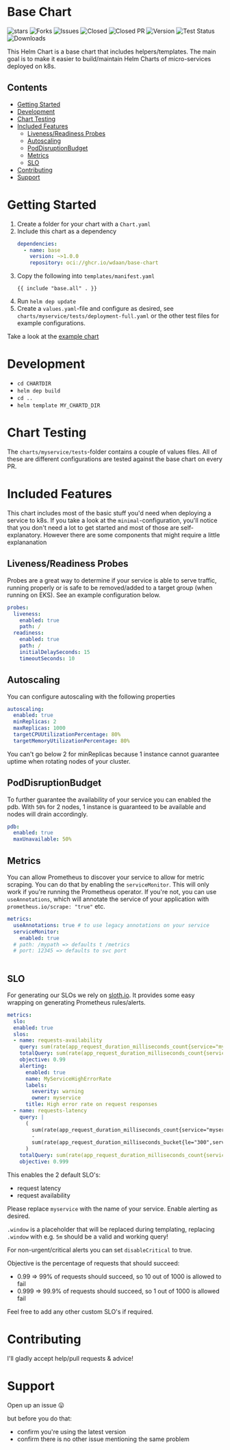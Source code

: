 <h1> Base Chart </h1>

![stars](https://img.shields.io/github/stars/WDaan/base-chart) ![Forks](https://img.shields.io/github/forks/WDaan/base-chart)
![Issues](https://img.shields.io/github/issues/WDaan/base-chart) ![Closed](https://img.shields.io/github/issues-closed/WDaan/base-chart)
![Closed PR](https://img.shields.io/github/issues-pr-closed/WDaan/base-chart) ![Version](https://img.shields.io/github/v/release/wdaan/base-chart)
![Test Status](https://img.shields.io/github/actions/workflow/status/wdaan/base-chart/release.yml) ![Downloads](https://img.shields.io/github/downloads/WDaan/base-chart/total)

This Helm Chart is a base chart that includes helpers/templates. The main goal is to make it easier to build/maintain Helm Charts of micro-services deployed on k8s. 

<h2> Contents </h2>

- [Getting Started](#getting-started)
- [Development](#development)
- [Chart Testing](#chart-testing)
- [Included Features](#included-features)
  - [Liveness/Readiness Probes](#livenessreadiness-probes)
  - [Autoscaling](#autoscaling)
  - [PodDisruptionBudget](#poddisruptionbudget)
  - [Metrics](#metrics)
  - [SLO](#slo)
- [Contributing](#contributing)
- [Support](#support)
  

# Getting Started

1. Create a folder for your chart with a `Chart.yaml`
2. Include this chart as a dependency
    ```yaml
    dependencies:
      - name: base
        version: ~>1.0.0
        repository: oci://ghcr.io/wdaan/base-chart
    ```
3. Copy the following into `templates/manifest.yaml`
   ```
   {{ include "base.all" . }}
   ```
4. Run `helm dep update`
5. Create a `values.yaml`-file and configure as desired, see `charts/myservice/tests/deployment-full.yaml` or the other test files for example configurations.

Take a look at the [example chart](/examples/myservice)

# Development

- `cd CHARTDIR`
- `helm dep build`
- `cd ..`
- `helm template MY_CHARTD_DIR`

# Chart Testing

The `charts/myservice/tests`-folder contains a couple of values files.
All of these are different configurations are tested against the base chart on every PR.

# Included Features

This chart includes most of the basic stuff you'd need when deploying a service to k8s. If you take a look at the `minimal`-configuration, you'll notice that you don't need a lot to get started and most of those are self-explanatory. However there are some components that might require a little explananation

## Liveness/Readiness Probes

Probes are a great way to determine if your service is able to serve traffic, running properly or is safe to be removed/added to a target group (when running on EKS). See an example configuration below.

```yaml
probes:
  liveness:
    enabled: true
    path: /
  readiness:
    enabled: true
    path: /
    initialDelaySeconds: 15
    timeoutSeconds: 10
```

## Autoscaling

You can configure autoscaling with the following properties
```yaml
autoscaling:
  enabled: true
  minReplicas: 2
  maxReplicas: 1000
  targetCPUUtilizationPercentage: 80%
  targetMemoryUtilizationPercentage: 80%
```

You can't go below 2 for minReplicas because 1 instance cannot guarantee uptime when rotating nodes of your cluster.

## PodDisruptionBudget
To further guarantee the availability of your service you can enabled the pdb. With `50%` for 2 nodes, 1 instance is guaranteed to be available and nodes will drain accordingly.

```yaml
pdb:
  enabled: true
  maxUnavailable: 50%
```

## Metrics

You can allow Prometheus to discover your service to allow for metric scraping. You can do that by enabling the `serviceMonitor`. This will only work if you're running the Prometheus operator. If you're not, you can use `useAnnotations`, which will annotate the service of your application with `prometheus.io/scrape: "true"` etc.

```yaml
metrics:
  useAnnotations: true # to use legacy annotations on your service
  serviceMonitor:
    enabled: true
  # path: /mypath => defaults t /metrics
  # port: 12345 => defaults to svc port
 
```

## SLO

For generating our SLOs we rely on [sloth.io](https://sloth.dev/). It provides some easy wrapping on generating Prometheus rules/alerts.

```yaml
metrics:
  slo:
  enabled: true
  slos:
  - name: requests-availability
    query: sum(rate(app_request_duration_milliseconds_count{service="myservice",code=~"(5..|429)"}[.window]))
    totalQuery: sum(rate(app_request_duration_milliseconds_count{service="myservice"}[.window]))
    objective: 0.99
    alerting:
      enabled: true
      name: MyServiceHighErrorRate
      labels:
        severity: warning
        owner: myservice
      title: High error rate on request responses
  - name: requests-latency
    query: |
      (
        sum(rate(app_request_duration_milliseconds_count{service="myservice"}[.window]))
        -
        sum(rate(app_request_duration_milliseconds_bucket{le="300",service="myservice"}[.window]))
      )
    totalQuery: sum(rate(app_request_duration_milliseconds_count{service="myservice"}[.window]))
    objective: 0.999
```

This enables the 2 default SLO's:

- request latency
- request availability

Please replace `myservice` with the name of your service.
Enable alerting as desired.

`.window` is a placeholder that will be replaced during templating, replacing `.window` with e.g. `5m` should be a valid and working query!

For non-urgent/critical alerts you can set `disableCritical` to true.

Objective is the percentage of requests that should succeed:

- 0.99 => 99% of requests should succeed, so 10 out of 1000 is allowed to fail
- 0.999 => 99.9% of requests should succeed, so 1 out of 1000 is allowed fail

Feel free to add any other custom SLO's if required.

# Contributing

I'll gladly accept help/pull requests & advice!

# Support

Open up an issue 😛

but before you do that:

- confirm you're using the latest version
- confirm there is no other issue mentioning the same problem
